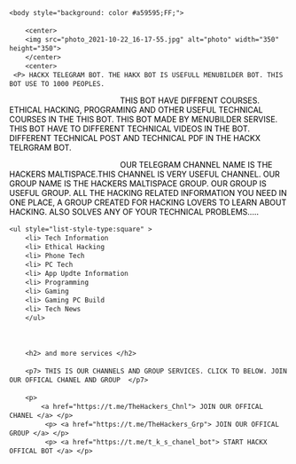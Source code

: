 
<html>
<head><style>
    p {
      color: rgb(0, 0, 0);
      text-indent: 200px;
      text-transform: uppercase;
    }
    </style>
    </head>
<title>  ABOUT HACKX BOT </title>

    
    <body style="background: color #a59595;FF;">

        <center>
        <img src="photo_2021-10-22_16-17-55.jpg" alt="photo" width="350" height="350">
        </center>
        <center>      
     <P> HACKX TELEGRAM BOT. THE HAKX BOT IS USEFULL MENUBILDER BOT. THIS BOT USE TO 1000 PEOPLES.
</P>
<P> THIS BOT HAVE DIFFRENT COURSES. ETHICAL HACKING, PROGRAMING AND OTHER USEFUL TECHNICAL COURSES IN THE THIS BOT. 
THIS BOT MADE BY MENUBILDER SERVISE. THIS BOT HAVE TO DIFFERENT TECHNICAL VIDEOS IN THE BOT. DIFFERENT TECHNICAL POST
AND TECHNICAL PDF IN THE HACKX TELRGRAM BOT.    </P>

<P>
    our telegram channel name is the hackers maltispace.this channel is very useful channel.
   our group name is the hackers maltispace group. our group is useful group.
   All the hacking related information you need in one place,
   A group created for hacking lovers to learn about hacking. Also Solves any of your technical problems.....
 </p>  </center>

 
    
    <ul style="list-style-type:square" >
        <li> Tech Information 
        <li> Ethical Hacking 
        <li> Phone Tech 
        <li> PC Tech 
        <li> App Updte Information 
        <li> Programming
        <li> Gaming 
        <li> Gaming PC Build
        <li> Tech News
        </ul>
       
        
        
        <h2> and more services </h2>
        
        <p7> THIS IS OUR CHANNELS AND GROUP SERVICES. CLICK TO BELOW. JOIN OUR OFFICAL CHANEL AND GROUP  </p7>

        <p>
            <a href="https://t.me/TheHackers_Chnl"> JOIN OUR OFFICAL CHANEL </a> </p>
             <p> <a href="https://t.me/TheHackers_Grp"> JOIN OUR OFFICAL GROUP </a> </p>
             <p> <a href="https://t.me/t_k_s_chanel_bot"> START HACKX OFFICAL BOT </a> </p>
                      
<center> 
 <p></p>   
</center>
         
          
         


